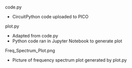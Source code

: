 code.py
- CircuitPython code uploaded to PICO 

plot.py
- Adapted from code.py
- Python code ran in Jupyter Notebook to generate plot

Freq_Spectrum_Plot.png
- Picture of frequency spectrum plot generated by plot.py